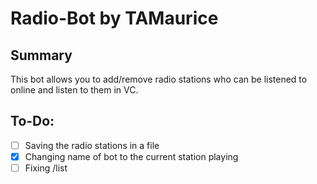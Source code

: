 # Radio-Bot by TAMaurice

## Summary
This bot allows you to add/remove radio stations who can be listened to online and listen to them in VC.

## To-Do:
- [ ] Saving the radio stations in a file
- [X] Changing name of bot to the current station playing
- [ ] Fixing /list
